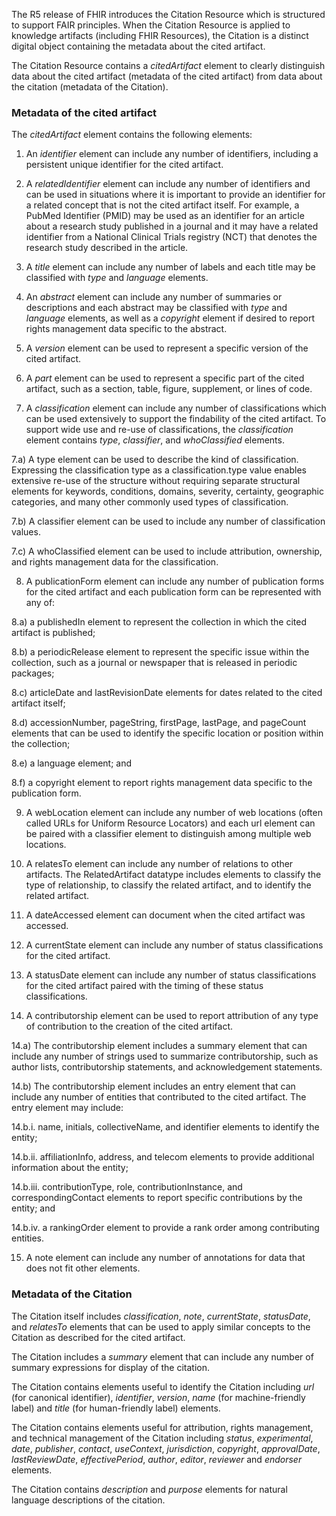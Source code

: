 The R5 release of FHIR introduces the Citation Resource which is
structured to support FAIR principles. When the Citation Resource is
applied to knowledge artifacts (including FHIR Resources), the Citation
is a distinct digital object containing the metadata about the cited
artifact.

The Citation Resource contains a *citedArtifact* element to clearly
distinguish data about the cited artifact (metadata of the cited
artifact) from data about the citation (metadata of the Citation).

### Metadata of the cited artifact

The *citedArtifact* element contains the following elements:

1)  An *identifier* element can include any number of identifiers,
    including a persistent unique identifier for the cited artifact.

2)  A *relatedIdentifier* element can include any number of identifiers
    and can be used in situations where it is important to provide an
    identifier for a related concept that is not the cited artifact
    itself. For example, a PubMed Identifier (PMID) may be used as an
    identifier for an article about a research study published in a
    journal and it may have a related identifier from a National
    Clinical Trials registry (NCT) that denotes the research study
    described in the article.

3)  A *title* element can include any number of labels and each title
    may be classified with *type* and *language* elements.

4)  An *abstract* element can include any number of summaries or
    descriptions and each abstract may be classified with *type* and
    *language* elements, as well as a *copyright* element if desired to
    report rights management data specific to the abstract.

5)  A *version* element can be used to represent a specific version of
    the cited artifact.

6)  A *part* element can be used to represent a specific part of the
    cited artifact, such as a section, table, figure, supplement, or
    lines of code.

7)  A *classification* element can include any number of classifications
    which can be used extensively to support the findability of the
    cited artifact. To support wide use and re-use of classifications,
    the *classification* element contains *type*, *classifier*, and
    *whoClassified* elements.

7.a) A type element can be used to describe the kind of classification.
Expressing the classification type as a classification.type value
enables extensive re-use of the structure without requiring separate
structural elements for keywords, conditions, domains, severity,
certainty, geographic categories, and many other commonly used types of
classification.

7.b) A classifier element can be used to include any number of
classification values.

7.c) A whoClassified element can be used to include attribution,
ownership, and rights management data for the classification.

8)  A publicationForm element can include any number of publication
    forms for the cited artifact and each publication form can be
    represented with any of:

8.a) a publishedIn element to represent the collection in which the
cited artifact is published;

8.b) a periodicRelease element to represent the specific issue within
the collection, such as a journal or newspaper that is released in
periodic packages;

8.c) articleDate and lastRevisionDate elements for dates related to the
cited artifact itself;

8.d) accessionNumber, pageString, firstPage, lastPage, and pageCount
elements that can be used to identify the specific location or position
within the collection;

8.e) a language element; and

8.f) a copyright element to report rights management data specific to
the publication form.

9)  A webLocation element can include any number of web locations (often
    called URLs for Uniform Resource Locators) and each url element can
    be paired with a classifier element to distinguish among multiple
    web locations.

10) A relatesTo element can include any number of relations to other
    artifacts. The RelatedArtifact datatype includes elements to
    classify the type of relationship, to classify the related artifact,
    and to identify the related artifact.

11) A dateAccessed element can document when the cited artifact was
    accessed.

12) A currentState element can include any number of status
    classifications for the cited artifact.

13) A statusDate element can include any number of status
    classifications for the cited artifact paired with the timing of
    these status classifications.

14) A contributorship element can be used to report attribution of any
    type of contribution to the creation of the cited artifact.

14.a) The contributorship element includes a summary element that can
include any number of strings used to summarize contributorship, such as
author lists, contributorship statements, and acknowledgement
statements.

14.b) The contributorship element includes an entry element that can
include any number of entities that contributed to the cited artifact.
The entry element may include:

14.b.i. name, initials, collectiveName, and identifier elements to
identify the entity;

14.b.ii. affiliationInfo, address, and telecom elements to provide
additional information about the entity;

14.b.iii. contributionType, role, contributionInstance, and
correspondingContact elements to report specific contributions by the
entity; and

14.b.iv. a rankingOrder element to provide a rank order among
contributing entities.

15) A note element can include any number of annotations for data that
    does not fit other elements.

### Metadata of the Citation

The Citation itself includes *classification*, *note*, *currentState*,
*statusDate*, and *relatesTo* elements that can be used to apply similar
concepts to the Citation as described for the cited artifact.

The Citation includes a *summary* element that can include any number of
summary expressions for display of the citation.

The Citation contains elements useful to identify the Citation including
*url* (for canonical identifier), *identifier*, *version*, *name* (for
machine-friendly label) and *title* (for human-friendly label) elements.

The Citation contains elements useful for attribution, rights
management, and technical management of the Citation including *status*,
*experimental*, *date*, *publisher*, *contact*, *useContext*,
*jurisdiction*, *copyright*, *approvalDate*, *lastReviewDate*,
*effectivePeriod*, *author*, *editor*, *reviewer* and *endorser*
elements.

The Citation contains *description* and *purpose* elements for natural
language descriptions of the citation.
